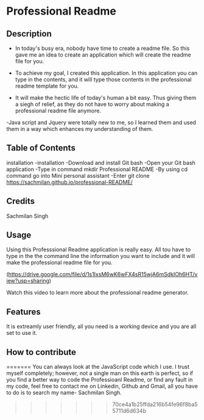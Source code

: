# Professional Readme

## Description

-  In today's busy era, nobody have time to create a readme file. So this gave me an idea to create an application which will create the readme file for you.

- To achieve my goal, I created this application. In this application you can type in the contents, and it will type those contents in the professional readme template for you.

- It will make the hectic life of today's human a bit easy. Thus giving them a siegh of relief, as they do not have to worry about making a professional readme file anymore.

-Java script and Jquery were totally new to me, so I learned them and used them in a way which enhances my understanding of them.

## Table of Contents

installation
-installation
-Download and install Git bash
-Open your Git bash application
-Type in command mkdir Professional README
-By using cd command go into Mini personal assistant
-Enter git clone https://sachmilan.github.io/professional-README/

## Credits

Sachmilan Singh

## Usage

Using this Professsional Readme application is really easy. All tou have to type in the the command line the information you want to include and it will make the professional readme file for you.

(https://drive.google.com/file/d/1s1IxsM6wK6wFX4sR15wjA6mSdkIOh6HT/view?usp=sharing)

Watch this video to learn more about the professional readme generator.

## Features

It is extreamly user friendly, all you need is a working device and you are all set to use it. 

## How to contribute


=======
You can always look at the JavaScript code which I use. I trust myself completely; however, not a single man on this earth is perfect, so if you find a better way to code the Professioanl Readme, or find any fault in my code, feel free to contact me on Linkedin, Github and Gmail, all you have to do is to search my name- Sachmilan Singh.
>>>>>>> 70ce4a1b25ffda216b54fe96f8ba55711d6d634b
